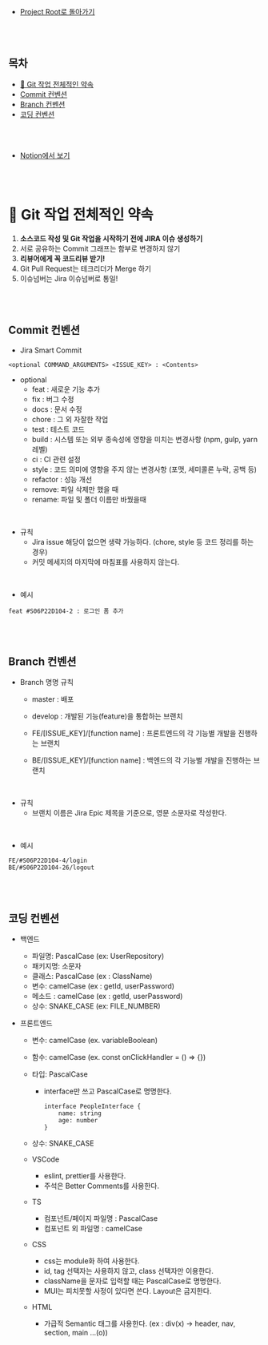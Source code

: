 - [Project Root로 돌아가기](../../README.md)

<br><br>

## 목차
- [🤙 Git 작업 전체적인 약속](#🤙-Git-작업-전체적인-약속)
- [Commit 컨벤션](#commit-컨벤션)
- [Branch 컨벤션](#branch-컨벤션)
- [코딩 컨벤션](#코딩-컨벤션)

<br><br>

- [Notion에서 보기](https://befitting-infinity-cdb.notion.site/5916c73727a244d1a21060e03a72b1d3)

<br><br>

# 🤙 Git 작업 전체적인 약속

1. **소스코드 작성 및 Git 작업을 시작하기 전에 JIRA 이슈 생성하기**
2. 서로 공유하는 Commit 그래프는 함부로 변경하지 않기
3. **리뷰어에게 꼭 코드리뷰 받기!**
4. Git Pull Request는 테크리더가 Merge 하기
5. 이슈넘버는 Jira 이슈넘버로 통일!

<br><br>

## Commit 컨벤션

- Jira Smart Commit
```
<optional COMMAND_ARGUMENTS> <ISSUE_KEY> : <Contents>
```

- optional 
  - feat : 새로운 기능 추가
  - fix : 버그 수정
  - docs : 문서 수정
  - chore : 그 외 자잘한 작업
  - test : 테스트 코드
  - build : 시스템 또는 외부 종속성에 영향을 미치는 변경사항 (npm, gulp, yarn 레벨)
  - ci : CI 관련 설정
  - style : 코드 의미에 영향을 주지 않는 변경사항 (포맷, 세미콜론 누락, 공백 등)
  - refactor : 성능 개선
  - remove: 파일 삭제만 했을 때
  - rename: 파일 및 폴더 이름만 바꿨을때

<br>

- 규칙
  - Jira issue 해당이 없으면 생략 가능하다. (chore, style 등 코드 정리를 하는 경우)
  - 커밋 메세지의 마지막에 마침표를 사용하지 않는다.

<br>

- 예시
```
feat #S06P22D104-2 : 로그인 폼 추가
```

<br><br>


## Branch 컨벤션

- Branch 명명 규칙

  - master : 배포

  - develop : 개발된 기능(feature)을 통합하는 브랜치

  - FE/[ISSUE_KEY]/[function name] : 프론트엔드의 각 기능별 개발을 진행하는 브랜치

  - BE/[ISSUE_KEY]/[function name] : 백엔드의 각 기능별 개발을 진행하는 브랜치

<br>

- 규칙
  - 브랜치 이름은 Jira Epic 제목을 기준으로, 영문 소문자로 작성한다.

<br>

- 예시

```
FE/#S06P22D104-4/login
BE/#S06P22D104-26/logout
```



<br><br>

## 코딩 컨벤션

- 백엔드
    - 파일명: PascalCase (ex: UserRepository)
    - 패키지명: 소문자
    - 클래스: PascalCase (ex : ClassName)
    - 변수: camelCase (ex : getId, userPassword)
    - 메소드 : camelCase (ex : getId, userPassword)
    - 상수: SNAKE_CASE (ex: FILE_NUMBER)
    
- 프론트엔드
    - 변수: camelCase (ex. variableBoolean)
    
    - 함수: camelCase (ex. const onClickHandler = () => {})
    
    - 타입: PascalCase
    
        - interface만 쓰고 PascalCase로 명명한다.
    
            ```
            interface PeopleInterface {
            	name: string
            	age: number
            }
            ```
    
    - 상수: SNAKE_CASE
    
    - VSCode
    
        - eslint, prettier를 사용한다.
        - 주석은 Better Comments를 사용한다.
    
    - TS
    
        - 컴포넌트/페이지 파일명 : PascalCase
        - 컴포넌트 외 파일명 : camelCase
    
    - CSS
        - css는 module화 하여 사용한다.
        - id, tag 선택자는 사용하지 않고, class 선택자만 이용한다.
        - className을 문자로 입력할 때는 PascalCase로 명명한다.
        - MUI는 피치못할 사정이 있다면 쓴다. Layout은 금지한다.
    
    - HTML
    
        - 가급적 Semantic 태그를 사용한다. (ex : div(x) -> header, nav, section, main ...(o))